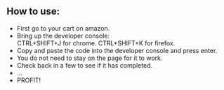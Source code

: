## How to use:
* First go to your cart on amazon.
* Bring up the developer console:    
    CTRL+SHIFT+J for chrome.
    CTRL+SHIFT+K for firefox.
* Copy and paste the code into the developer console and press enter.
* You do not need to stay on the page for it to work.
* Check back in a few to see if it has completed.
* ...
* PROFIT!
